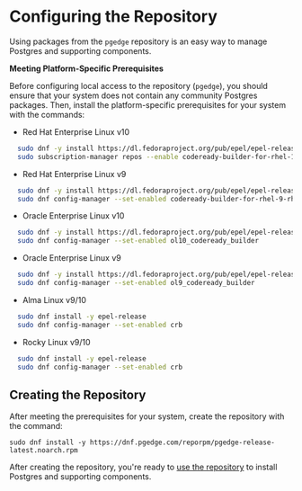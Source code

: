 # Configuring the Repository

Using packages from the `pgedge` repository is an easy way to manage Postgres and supporting components.

**Meeting Platform-Specific Prerequisites**

Before configuring local access to the repository (`pgedge`), you should ensure that your system does not contain any community Postgres packages.  Then, install the platform-specific prerequisites for your system with the commands:

* Red Hat Enterprise Linux v10  

```bash
  sudo dnf -y install https://dl.fedoraproject.org/pub/epel/epel-release-latest-10.noarch.rpm
  sudo subscription-manager repos --enable codeready-builder-for-rhel-10-x86_64-rpms
```

* Red Hat Enterprise Linux v9

```bash
  sudo dnf -y install https://dl.fedoraproject.org/pub/epel/epel-release-latest-9.noarch.rpm
  sudo dnf config-manager --set-enabled codeready-builder-for-rhel-9-rhui-rpms
```

* Oracle Enterprise Linux v10

```bash
  sudo dnf -y install https://dl.fedoraproject.org/pub/epel/epel-release-latest-10.noarch.rpm
  sudo dnf config-manager --set-enabled ol10_codeready_builder
```

* Oracle Enterprise Linux v9

```bash
  sudo dnf -y install https://dl.fedoraproject.org/pub/epel/epel-release-latest-9.noarch.rpm
  sudo dnf config-manager --set-enabled ol9_codeready_builder
```

* Alma Linux v9/10

```bash
  sudo dnf install -y epel-release
  sudo dnf config-manager --set-enabled crb
```

* Rocky Linux v9/10

```bash
  sudo dnf install -y epel-release
  sudo dnf config-manager --set-enabled crb
```

## Creating the Repository

After meeting the prerequisites for your system, create the repository with the command:

`sudo dnf install -y https://dnf.pgedge.com/reporpm/pgedge-release-latest.noarch.rpm` 

After creating the repository, you're ready to [use the repository](./installing.md) to install Postgres and supporting components.
